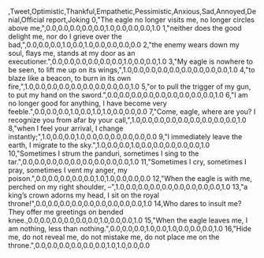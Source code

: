 ,Tweet,Optimistic,Thankful,Empathetic,Pessimistic,Anxious,Sad,Annoyed,Denial,Official report,Joking
0,"The eagle no longer visits me, no longer circles above me,",0.0,0.0,0.0,0.0,0.0,1.0,0.0,0.0,0.0,1.0
1,"neither does the good delight me, nor do I grieve over the bad,",0.0,0.0,0.0,1.0,0.0,1.0,0.0,0.0,0.0,0.0
2,"the enemy wears down my soul, flays me, stands at my door as an executioner.",0.0,0.0,0.0,0.0,0.0,0.0,1.0,0.0,0.0,1.0
3,"My eagle is nowhere to be seen, to lift me up on its wings,",1.0,0.0,0.0,0.0,0.0,0.0,0.0,0.0,0.0,1.0
4,"to blaze like a beacon, to burn in its own fire,",1.0,0.0,0.0,0.0,0.0,0.0,0.0,0.0,0.0,1.0
5,"or to pull the trigger of my gun, to put my hand on the sword.",0.0,0.0,0.0,0.0,0.0,0.0,0.0,0.0,0.0,1.0
6,"I am no longer good for anything, I have become very feeble.",0.0,0.0,0.0,1.0,0.0,1.0,1.0,0.0,0.0,0.0
7,"Come, eagle, where are you? I recognize you from afar by your call,",1.0,0.0,0.0,0.0,0.0,0.0,0.0,0.0,0.0,1.0
8,"when I feel your arrival, I change instantly;",1.0,0.0,0.0,1.0,0.0,0.0,0.0,0.0,0.0,0.0
9,"I immediately leave the earth, I migrate to the sky.",1.0,0.0,0.0,1.0,0.0,0.0,0.0,0.0,0.0,1.0
10,"Sometimes I strum the panduri, sometimes I sing to the tar.",0.0,0.0,0.0,0.0,0.0,0.0,0.0,0.0,0.0,1.0
11,"Sometimes I cry, sometimes I pray, sometimes I vent my anger, my poison.",0.0,0.0,0.0,0.0,0.0,1.0,1.0,0.0,0.0,0.0
12,"When the eagle is with me, perched on my right shoulder, –",1.0,0.0,0.0,0.0,0.0,0.0,0.0,0.0,0.0,1.0
13,"a king’s crown adorns my head, I sit on the royal throne!",0.0,0.0,0.0,0.0,0.0,0.0,0.0,0.0,0.0,1.0
14,Who dares to insult me? They offer me greetings on bended knee.,0.0,0.0,0.0,0.0,0.0,0.0,1.0,0.0,0.0,1.0
15,"When the eagle leaves me, I am nothing, less than nothing.",0.0,0.0,0.0,1.0,0.0,1.0,0.0,0.0,0.0,1.0
16,"Hide me, do not reveal me, do not mistake me, do not place me on the throne.",0.0,0.0,0.0,0.0,0.0,0.0,1.0,1.0,0.0,0.0
